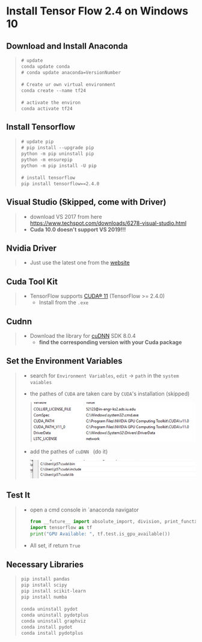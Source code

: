 # Install Tensor Flow 2.4 on Windows 10

## Download and Install Anaconda

> ```shell
> # update
> conda update conda
> # conda update anaconda=VersionNumber
> 
> # Create ur own virtual environment
> conda create --name tf24
> 
> # activate the environ
> conda activate tf24
> ```

## Install Tensorflow

> ```shell
> # update pip
> # pip install --upgrade pip
> python -m pip uninstall pip
> python -m ensurepip
> python -m pip install -U pip
> 
> # install tensorflow
> pip install tensorflow==2.4.0
> ```

## Visual Studio (Skipped, come with Driver)

> - download VS 2017 from here <a>https://www.techspot.com/downloads/6278-visual-studio.html</a>
> - **Cuda 10.0 doesn't support VS 2019!!!**

## Nvidia Driver

> - Just use the latest one from the [website](https://www.nvidia.com/Download/index.aspx?lang=en-us#)

## Cuda Tool Kit

> - TensorFlow supports [CUDA® 11](https://developer.nvidia.com/cuda-toolkit-archive) (TensorFlow >= 2.4.0)
>   - Install from the `.exe`

## Cudnn

> - Download the library for [cuDNN](https://developer.nvidia.com/rdp/cudnn-download) SDK 8.0.4
>   - **find the corresponding version with your Cuda package**

## Set the Environment Variables

> - search for `Environment Variables`, `edit` -> `path` in the `system vaiables` 
>
> - the pathes of `CUDA` are taken care by `CUDA`'s installation (skipped)
>
>   <img src="Install Tensor Flow 2_4 on Windows 10.assets/image-20201222142048362.png" alt="image-20201222142048362" style="zoom:50%;" />
>
> - add the pathes of `cuDNN ` (do it)
>
>   <img src="Install Tensor Flow 2_4 on Windows 10.assets/image-20201222141844362.png" alt="image-20201222141844362" style="zoom:50%;" />
>
>   
>   
>

## Test It

> - open a cmd console in `anaconda navigator
>
>    ```python
>    from __future__ import absolute_import, division, print_function, unicode_literals
>    import tensorflow as tf
>    print("GPU Available: ", tf.test.is_gpu_available())
>    ```
>
> -  All set, if return `True`

## Necessary Libraries

> ```shell
> pip install pandas
> pip install scipy
> pip install scikit-learn
> pip install numba
> 
> conda uninstall pydot
> conda uninstall pydotplus
> conda uninstall graphviz
> conda install pydot
> conda install pydotplus
> ```
>
> 

